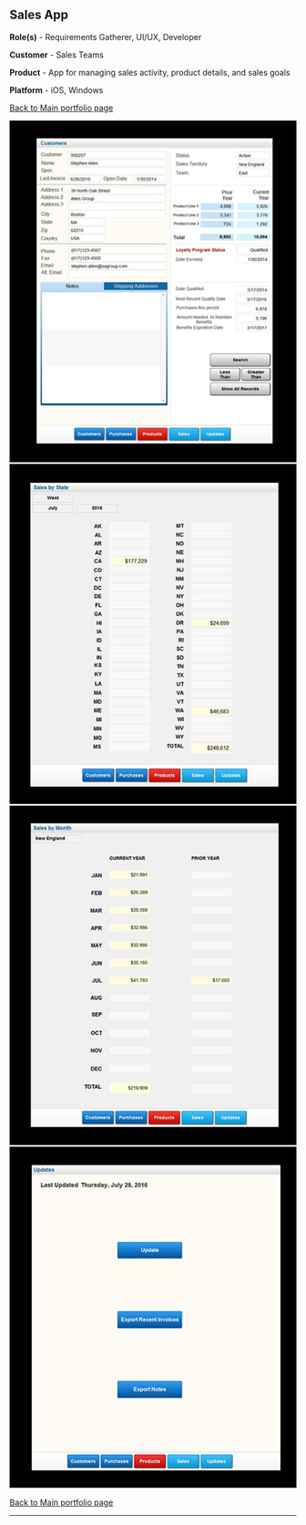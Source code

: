 ## Sales App

**Role(s)** - Requirements Gatherer, UI/UX, Developer

**Customer** - Sales Teams 

**Product** - App for managing sales activity, product details, and sales goals

**Platform** - iOS, Windows

[Back to Main portfolio page](https://abien1.github.io)


<img src="images/image_5.png?raw=true"/>



<img src="images/image_6.png?raw=true"/>



<img src="images/image_7.png?raw=true"/>



<img src="images/image_8.png?raw=true"/>



[Back to Main portfolio page](https://abien1.github.io)

---
